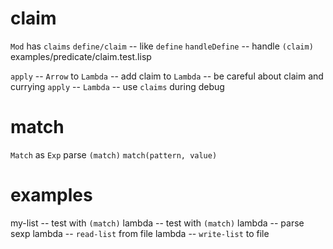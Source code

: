 # claim

`Mod` has `claims`
`define/claim` -- like `define`
`handleDefine` -- handle `(claim)`
examples/predicate/claim.test.lisp

`apply` -- `Arrow` to `Lambda` -- add claim to `Lambda` -- be careful about claim and currying
`apply` -- `Lambda` -- use `claims` during debug

# match

`Match` as `Exp`
parse `(match)`
`match(pattern, value)`

# examples

my-list -- test with `(match)`
lambda -- test with `(match)`
lambda -- parse sexp
lambda -- `read-list` from file
lambda -- `write-list` to file
